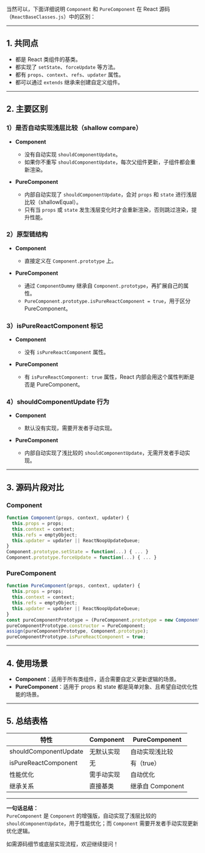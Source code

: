 当然可以，下面详细说明 `Component` 和 `PureComponent` 在 React 源码（`ReactBaseClasses.js`）中的区别：

---

## 1. 共同点

- 都是 React 类组件的基类。
- 都实现了 `setState`、`forceUpdate` 等方法。
- 都有 `props`、`context`、`refs`、`updater` 属性。
- 都可以通过 `extends` 继承来创建自定义组件。

---

## 2. 主要区别

### 1）是否自动实现浅层比较（shallow compare）

- **Component**  
  - 没有自动实现 `shouldComponentUpdate`。
  - 如果你不重写 `shouldComponentUpdate`，每次父组件更新，子组件都会重新渲染。

- **PureComponent**  
  - 内部自动实现了 `shouldComponentUpdate`，会对 `props` 和 `state` 进行浅层比较（shallowEqual）。
  - 只有当 `props` 或 `state` 发生浅层变化时才会重新渲染，否则跳过渲染，提升性能。

### 2）原型链结构

- **Component**  
  - 直接定义在 `Component.prototype` 上。

- **PureComponent**  
  - 通过 `ComponentDummy` 继承自 `Component.prototype`，再扩展自己的属性。
  - `PureComponent.prototype.isPureReactComponent = true`，用于区分 PureComponent。

### 3）isPureReactComponent 标记

- **Component**  
  - 没有 `isPureReactComponent` 属性。

- **PureComponent**  
  - 有 `isPureReactComponent: true` 属性，React 内部会用这个属性判断是否是 PureComponent。

### 4）shouldComponentUpdate 行为

- **Component**  
  - 默认没有实现，需要开发者手动实现。

- **PureComponent**  
  - 内部自动实现了浅比较的 `shouldComponentUpdate`，无需开发者手动实现。

---

## 3. 源码片段对比

### Component
```js
function Component(props, context, updater) {
  this.props = props;
  this.context = context;
  this.refs = emptyObject;
  this.updater = updater || ReactNoopUpdateQueue;
}
Component.prototype.setState = function(...) { ... }
Component.prototype.forceUpdate = function(...) { ... }
```

### PureComponent
```js
function PureComponent(props, context, updater) {
  this.props = props;
  this.context = context;
  this.refs = emptyObject;
  this.updater = updater || ReactNoopUpdateQueue;
}
const pureComponentPrototype = (PureComponent.prototype = new ComponentDummy());
pureComponentPrototype.constructor = PureComponent;
assign(pureComponentPrototype, Component.prototype);
pureComponentPrototype.isPureReactComponent = true;
```

---

## 4. 使用场景

- **Component**：适用于所有类组件，适合需要自定义更新逻辑的场景。
- **PureComponent**：适用于 props 和 state 都是简单对象、且希望自动优化性能的场景。

---

## 5. 总结表格

| 特性                    | Component         | PureComponent                |
|-------------------------|-------------------|------------------------------|
| shouldComponentUpdate   | 无默认实现        | 自动实现浅比较               |
| isPureReactComponent    | 无                | 有（true）                   |
| 性能优化                | 需手动实现        | 自动优化                     |
| 继承关系                | 直接基类          | 继承自 Component             |

---

**一句话总结：**  
`PureComponent` 是 `Component` 的增强版，自动实现了浅层比较的 `shouldComponentUpdate`，用于性能优化；而 `Component` 需要开发者手动实现更新优化逻辑。

如需源码细节或底层实现流程，欢迎继续提问！
